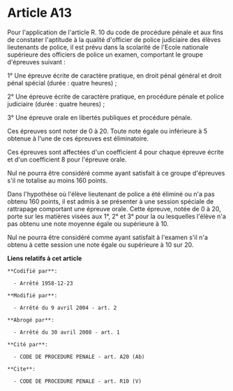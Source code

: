 # Article A13

Pour l'application de l'article R. 10 du code de procédure pénale et aux fins de constater l'aptitude à la qualité d'officier
de police judiciaire des élèves lieutenants de police, il est prévu dans la scolarité de l'Ecole nationale supérieure des
officiers de police un examen, comportant le groupe d'épreuves suivant : 

1° Une épreuve écrite de caractère pratique, en droit pénal général et droit pénal spécial (durée : quatre heures) ; 

2° Une épreuve écrite de caractère pratique, en procédure pénale et police judiciaire (durée : quatre heures) ; 

3° Une épreuve orale en libertés publiques et procédure pénale. 

Ces épreuves sont noter de 0 à 20. Toute note égale ou inférieure à 5 obtenue à l'une de ces épreuves est éliminatoire. 

Ces épreuves sont affectées d'un coefficient 4 pour chaque épreuve écrite et d'un coefficient 8 pour l'épreuve orale. 

Nul ne pourra être considéré comme ayant satisfait à ce groupe d'épreuves s'il ne totalise au moins 160 points. 

Dans l'hypothèse où l'élève lieutenant de police a été éliminé ou n'a pas obtenu 160 points, il est admis à se présenter à
une session spéciale de rattrapage comportant une épreuve orale. Cette épreuve, notée de 0 à 20, porte sur les matières
visées aux 1°, 2° et 3° pour la ou lesquelles l'élève n'a pas obtenu une note moyenne égale ou supérieure à 10. 

Nul ne pourra être considéré comme ayant satisfait à l'examen s'il n'a obtenu à cette session une note égale ou supérieure à
10 sur 20.

**Liens relatifs à cet article**

	**Codifié par**:

	  - Arrêté 1958-12-23

	**Modifié par**:

	  - Arrêté du 9 avril 2004 - art. 2

	**Abrogé par**:

	  - Arrêté du 30 avril 2008 - art. 1

	**Cité par**:

	  - CODE DE PROCEDURE PENALE - art. A20 (Ab)

	**Cite**:

	  - CODE DE PROCEDURE PENALE - art. R10 (V)
